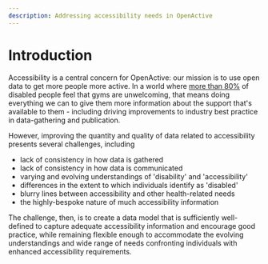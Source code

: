 ```yaml
---
description: Addressing accessibility needs in OpenActive
---
```


# Introduction

Accessibility is a central concern for OpenActive: our mission is to use open data to get more people more active. In a world where [more than 80%](https://www.channel4.com/programmes/how-to-beat/on-demand/70184-001) of disabled people feel that gyms are unwelcoming, that means doing everything we can to give them more information about the support that's available to them - including driving improvements to industry best practice in data-gathering and publication.

However, improving the quantity and quality of data related to accessibility presents several challenges, including

* lack of consistency in how data is gathered
* lack of consistency in how data is communicated
* varying and evolving understandings of 'disability' and 'accessibility' 
* differences in the extent to which individuals identify as 'disabled'
* blurry lines between accessibility and other health-related needs
* the highly-bespoke nature of much accessibility information

The challenge, then, is to create a data model that is sufficiently well-defined to capture adequate accessibility information and encourage good practice, while remaining flexible enough to accommodate the evolving understandings and wide range of needs confronting individuals with enhanced accessibility requirements.


